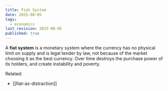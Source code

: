 ```yaml
---
title: Fiat System
date: 2025-08-05
tags:
  - economics
last_revision: 2025-08-05
published: true
---
```

A **fiat system** is a monetary system where the currency has no physical limit on supply and is legal tender by law, not because of the market choosing it as the best currency. Over time destroys the purchase power of its holders, and create instability and poverty. 

Related:
- [[fiat-as-distraction]]